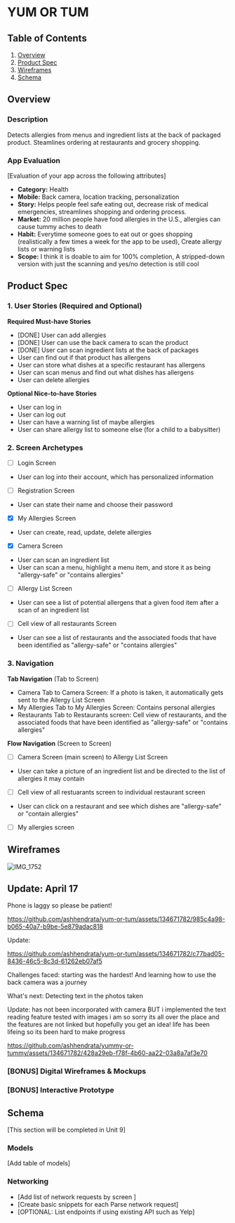 # YUM OR TUM

## Table of Contents

1. [Overview](#Overview)
2. [Product Spec](#Product-Spec)
3. [Wireframes](#Wireframes)
4. [Schema](#Schema)

## Overview

### Description

Detects allergies from menus and ingredient lists at the back of packaged product. Steamlines ordering at restaurants and grocery shopping.

### App Evaluation

[Evaluation of your app across the following attributes]
- **Category:** Health
- **Mobile:** Back camera, location tracking, personalization
- **Story:** Helps people feel safe eating out, decrease risk of medical emergencies, streamlines shopping and ordering process.
- **Market:** 20 million people have food allergies in the U.S., allergies can cause tummy aches to death
- **Habit:** Everytime someone goes to eat out or goes shopping (realistically a few times a week for the app to be used), Create allergy lists or warning lists
- **Scope:** I think it is doable to aim for 100% completion, A stripped-down version with just the scanning and yes/no detection is still cool

## Product Spec

### 1. User Stories (Required and Optional)

**Required Must-have Stories**

* [DONE] User can add allergies
* [DONE] User can use the back camera to scan the product
* [DONE] User can scan ingredient lists at the back of packages
* User can find out if that product has allergens
* User can store what dishes at a specific restaurant has allergens
* User can scan menus and find out what dishes has allergens
* User can delete allergies

**Optional Nice-to-have Stories**

* User can log in
* User can log out
* User can have a warning list of maybe allergies
* User can share allergy list to someone else (for a child to a babysitter)

### 2. Screen Archetypes

- [ ] Login Screen
* User can log into their account, which has personalized information
- [ ] Registration Screen
* User can state their name and choose their password
- [x] My Allergies Screen
* User can create, read, update, delete allergies
- [x] Camera Screen
* User can scan an ingredient list
* User can scan a menu, highlight a menu item, and store it as being "allergy-safe" or "contains allergies"
- [ ] Allergy List Screen
* User can see a list of potential allergens that a given food item after a scan of an ingredient list
- [ ] Cell view of all restaurants Screen
* User can see a list of restaurants and the associated foods that have been identified as "allergy-safe" or "contains allergies"

### 3. Navigation

**Tab Navigation** (Tab to Screen)

* Camera Tab to Camera Screen: If a photo is taken, it automatically gets sent to the Allergy List Screen
* My Allergies Tab to My Allergies Screen: Contains personal allergies
* Restaurants Tab to Restaurants screen: Cell view of restaurants, and the associated foods that have been identified as "allergy-safe" or "contains allergies"

**Flow Navigation** (Screen to Screen)

- [ ] Camera Screen (main screen) to Allergy List Screen
* User can take a picture of an ingredient list and be directed to the list of allergies it may contain
- [ ] Cell view of all restuarants screen to individual restaurant screen
* User can click on a restaurant and see which dishes are "allergy-safe" or "contain allergies"
- [ ] My allergies screen

## Wireframes

![IMG_1752](https://github.com/ashhendrata/yum-or-tum/assets/134671782/6a8468e3-a45b-4586-b2b5-700214c13abe)

## Update: April 17


Phone is laggy so please be patient!


https://github.com/ashhendrata/yum-or-tum/assets/134671782/985c4a98-b065-40a7-b9be-5e879adac818

Update:


https://github.com/ashhendrata/yum-or-tum/assets/134671782/c77bad05-8436-46c5-8c3d-61262eb07af5




Challenges faced: starting was the hardest! And learning how to use the back camera was a journey

What's next: Detecting text in the photos taken

Update: has not been incorporated with camera BUT i implemented the text reading feature tested with images
i am so sorry its all over the place and the features are not linked but hopefully you get an idea! life has been lifeing so its been hard to make progress




https://github.com/ashhendrata/yummy-or-tummy/assets/134671782/428a29eb-f78f-4b60-aa22-03a8a7af3e70





### [BONUS] Digital Wireframes & Mockups

### [BONUS] Interactive Prototype

## Schema 

[This section will be completed in Unit 9]

### Models

[Add table of models]

### Networking

- [Add list of network requests by screen ]
- [Create basic snippets for each Parse network request]
- [OPTIONAL: List endpoints if using existing API such as Yelp]
